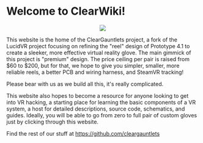 # Welcome to ClearWiki! 

<p align="center">
<img src="https://avatars.githubusercontent.com/u/114621125?s=200&v=4"/>
</p>

This website is the home of the ClearGauntlets project, a fork of the LucidVR project focusing on refining the "reel" design of Prototype 4.1 to create a sleeker, more effective virtual reality glove. The main gimmick of this project is "premium" design. The price ceiling per pair is raised from $60 to $200, but for that, we hope to give you simpler, smaller, more reliable reels, a better PCB and wiring harness, and SteamVR tracking!

Please bear with us as we build all this, it's really complicated.

This website also hopes to become a resource for anyone looking to get into VR hacking, a starting place for learning the basic components of a VR system, a host for detailed descriptions, source code, schematics, and guides. Ideally, you will be able to go from zero to full pair of custom gloves just by clicking through this website.

Find the rest of our stuff at <https://github.com/cleargauntlets>
